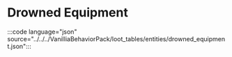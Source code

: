 # Drowned Equipment

:::code language="json" source="../../../VanilliaBehaviorPack/loot_tables/entities/drowned_equipment.json":::